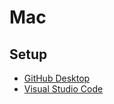 # Mac

## Setup

- [GitHub Desktop](https://desktop.github.com)
- [Visual Studio Code](https://code.visualstudio.com)

